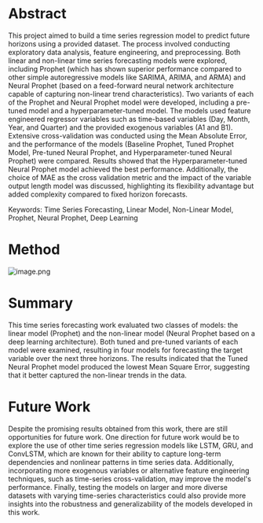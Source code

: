 # Abstract
This project aimed to build a time series regression model to predict future horizons using a provided dataset. The process involved conducting exploratory data analysis, feature engineering, and preprocessing. Both linear and non-linear time series forecasting models were explored, including Prophet (which has shown superior performance compared to other simple autoregressive models like SARIMA, ARIMA, and ARMA) and Neural Prophet (based on a feed-forward neural network architecture capable of capturing non-linear trend characteristics). Two variants of each of the Prophet and Neural Prophet model were developed, including a pre-tuned model and a hyperparameter-tuned model. The models used feature engineered regressor variables such as time-based variables (Day, Month, Year, and Quarter) and the provided exogenous variables (A1 and B1). Extensive cross-validation was conducted using the Mean Absolute Error, and the performance of the models (Baseline Prophet, Tuned Prophet Model, Pre-tuned Neural Prophet, and Hyperparameter-tuned Neural Prophet) were compared. Results showed that the Hyperparameter-tuned Neural Prophet model achieved the best performance. Additionally, the choice of MAE as the cross validation metric and the impact of the variable output length model was discussed, highlighting its flexibility advantage but added complexity compared to fixed horizon forecasts.

Keywords: Time Series Forecasting, Linear Model, Non-Linear Model, Prophet, Neural Prophet, Deep Learning

# Method 
![image.png](attachment:image.png)

# Summary 
This time series forecasting work evaluated two classes of models: the linear model (Prophet) and the non-linear model (Neural Prophet based on a deep learning architecture). Both tuned and pre-tuned variants of each model were examined, resulting in four models for forecasting the target variable over the next three horizons. The results indicated that the Tuned Neural Prophet model produced the lowest Mean Square Error, suggesting that it better captured the non-linear trends in the data.

# Future Work 
Despite the promising results obtained from this work, there are still opportunities for future work. One direction for future work would be to explore the use of other time series regression models like LSTM, GRU, and ConvLSTM, which are known for their ability to capture long-term dependencies and nonlinear patterns in time series data. Additionally, incorporating more exogenous variables or alternative feature engineering techniques, such as time-series cross-validation, may improve the model's performance. Finally, testing the models on larger and more diverse datasets with varying time-series characteristics could also provide more insights into the robustness and generalizability of the models developed in this work.